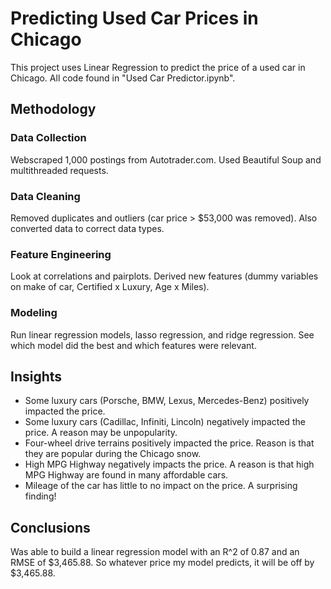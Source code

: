 # Predicting Used Car Prices in Chicago

This project uses Linear Regression to predict the price of a used car in Chicago. All code found in "Used Car Predictor.ipynb".

## Methodology

### Data Collection

Webscraped 1,000 postings from Autotrader.com. Used Beautiful Soup and multithreaded requests. 

### Data Cleaning

Removed duplicates and outliers (car price > $53,000 was removed). Also converted data to correct data types. 

### Feature Engineering

Look at correlations and pairplots. Derived new features (dummy variables on make of car, Certified x Luxury, Age x Miles). 

### Modeling

Run linear regression models, lasso regression, and ridge regression. See which model did the best and which features were relevant. 

## Insights

* Some luxury cars (Porsche, BMW, Lexus, Mercedes-Benz) positively impacted the price. 
* Some luxury cars (Cadillac, Infiniti, Lincoln) negatively impacted the price. A reason may be unpopularity.
* Four-wheel drive terrains positively impacted the price. Reason is that they are popular during the Chicago snow.
* High MPG Highway negatively impacts the price. A reason is that high MPG Highway are found in many affordable cars.
* Mileage of the car has little to no impact on the price. A surprising finding!

## Conclusions 

Was able to build a linear regression model with an R^2 of 0.87 and an RMSE of $3,465.88. So whatever price my model predicts, it will be off by $3,465.88. 





